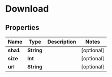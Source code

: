 

# Download


## Properties

Name | Type | Description | Notes
------------ | ------------- | ------------- | -------------
**sha1** | **String** |  |  [optional]
**size** | **Int** |  |  [optional]
**url** | **String** |  |  [optional]




